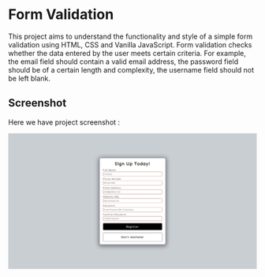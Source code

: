 # Form Validation
This project aims to understand the functionality and style of a simple form validation using HTML, CSS and Vanilla JavaScript. Form validation checks whether the data entered by the user meets certain criteria. For example, the email field should contain a valid email address, the password field should be of a certain length and complexity, the username field should not be left blank.

## Screenshot
Here we have project screenshot :

![screenshot](screenshot.jpeg)